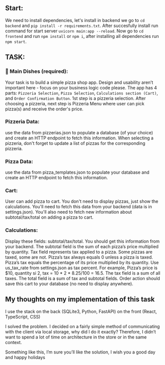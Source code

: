 ## Start: 
We need to install dependencies, let's install in backend we go to `cd backend` and `pip install -r requirements.txt`. After succesfully install run command for start server `uvicorn main:app --reload`. Now go to `cd frontend` and run `npm install` or `npm i`, after installing all dependencies run `npm start`.

## TASK:

### 🍕 Main Dishes (required):

Your task is to build a simple pizza shop app. Design and usability aren’t important here - focus on your business logic code please.
The app has 4 parts: `Pizzeria Selection`, `Pizza Selection`, `Calculations section (Cart)`, and `Order Confirmation Button`.
1st step is a pizzeria selection. After choosing a pizzeria, next step is Pizzeria Menu where user can pick pizza(s) and receive the order's price.

### Pizzeria Data: 
use the data from pizzerias.json to populate a database (of your choice) and create an HTTP endpoint to fetch this information. 
When selecting a pizzeria, don't forget to update a list of pizzas for the corresponding pizzeria.

### Pizza Data:
use the data from pizza_templates.json to populate your database and create an HTTP endpoint to fetch this information.

### Cart:
User can add pizza to cart. You don't need to display pizzas, just show the calculations. You'll need to fetch this data from your backend (data is in settings.json). You'll also need to fetch new information about subtotal/tax/total on adding a pizza to cart.

### Calculations:
Display these fields: subtotal/tax/total. You should get this information from your backend.
The subtotal field is the sum of each pizza’s price multiplied by quantity.
Tax field represents tax applied to a pizza. Some pizzas are taxed, some are not. Pizza’s tax always equals 0 unless a pizza is taxed. Pizza’s tax equals the percentage of its price multiplied by its quantity. Use us_tax_rate from settings.json as tax percent. For example, Pizza’s price is $10, quantity si 2, tax = 10 * 2 * 8.25/100 = 16.5. The tax field is a sum of all taxes.
The total field is a sum of tax and subtotal fields.
Order action should save this cart to your database (no need to display anywhere). 

## My thoughts on my implementation of this task
I use the stack on the back (SQLite3, Python, FastAPI) on the front (React, TypeScript, CSS)

I solved the problem. I decided on a fairly simple method of communicating with the client via local storage, why did I do it exactly? Therefore, I didn’t want to spend a lot of time on architecture in the store or in the same context.

Something like this, I’m sure you’ll like the solution, I wish you a good day and happy holidays